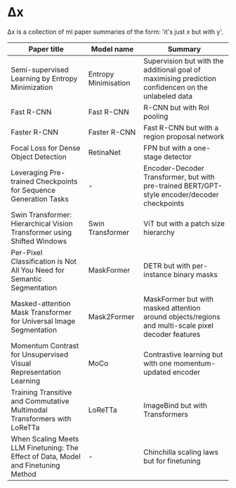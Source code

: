 # Δx
Δx is a collection of ml paper summaries of the form: 'it's just x but with y'.

| Paper title                                                                        | Model name           | Summary                                                                                             |
|------------------------------------------------------------------------------------|----------------------|-----------------------------------------------------------------------------------------------------|
| Semi-supervised Learning by Entropy Minimization                                   | Entropy Minimisation | Supervision but with the additional goal of maximising prediction confidencen on the unlabeled data |
| Fast R-CNN                                                                         | Fast R-CNN           | R-CNN but with RoI pooling                                                                          |
| Faster R-CNN                                                                       | Faster R-CNN         | Fast R-CNN but with a region proposal network                                                       |
| Focal Loss for Dense Object Detection                                              | RetinaNet            | FPN but with a one-stage detector                                                                   |
| Leveraging Pre-trained Checkpoints for Sequence Generation Tasks                   | -                    | Encoder-Decoder Transformer, but with pre-trained BERT/GPT-style encoder/decoder checkpoints        |
| Swin Transformer: Hierarchical Vision Transformer using Shifted Windows            | Swin Transformer     | ViT but with a patch size hierarchy                                                                 |
| Per-Pixel Classification is Not All You Need for Semantic Segmentation             | MaskFormer           | DETR but with per-instance binary masks                                                             |
| Masked-attention Mask Transformer for Universal Image Segmentation                 | Mask2Former          | MaskFormer but with masked attention around objects/regions and multi-scale pixel decoder features  |
| Momentum Contrast for Unsupervised Visual Representation Learning                  | MoCo                 | Contrastive learning but with one momentum-updated encoder                                          |
| Training Transitive and Commutative Multimodal Transformers with LoReTTa           | LoReTTa              | ImageBind but with Transformers                                                                     |
| When Scaling Meets LLM Finetuning: The Effect of Data, Model and Finetuning Method | -                    | Chinchilla scaling laws but for finetuning                                                          |

